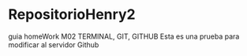 # RepositorioHenry2
guia homeWork M02 TERMINAL, GIT, GITHUB
Esta es una prueba para modificar al servidor Github
